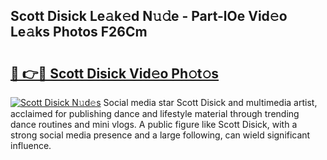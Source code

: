 ## Scott Disick Le𝚊k𝚎d N𝚞𝚍e - Part-lOe Vid𝚎o Le𝚊ks Photos F26Cm

# <h2><a href="http://fbeakv.evod.top/?m=Scott+Disick">🔗 👉🔴 Scott Disick Vid𝚎o Ph𝚘t𝚘s</a></h2>

[![Scott Disick N𝚞d𝚎s](https://i.imgur.com/8V9OHl7.gif)](http://fbeakv.evod.top/?m=Scott+Disick)
Social media star Scott Disick and multimedia artist, acclaimed for publishing dance and lifestyle material through trending dance routines and mini vlogs. A public figure like Scott Disick, with a strong social media presence and a large following, can wield significant influence. 
